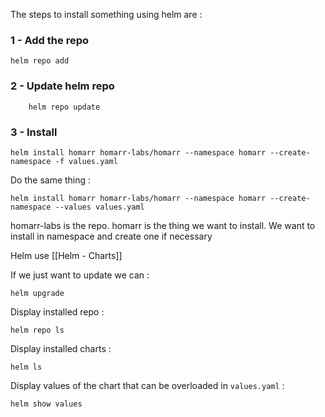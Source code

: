 The steps to install something using helm are : 
### 1 - Add the repo
```
helm repo add
```
### 2 - Update helm repo
```
	helm repo update
```
### 3 - Install
```
helm install homarr homarr-labs/homarr --namespace homarr --create-namespace -f values.yaml
```
Do the same thing : 
```
helm install homarr homarr-labs/homarr --namespace homarr --create-namespace --values values.yaml
```
homarr-labs is the repo.
homarr is the thing we want to install.
We want to install in namespace and create one if necessary

Helm use [[Helm - Charts]]


If we just want to update we can : 
```
helm upgrade
```

Display installed repo : 
```
helm repo ls
```

Display installed charts : 
```
helm ls
```

Display values of the chart that can be overloaded in `values.yaml` : 
``` 
helm show values
```